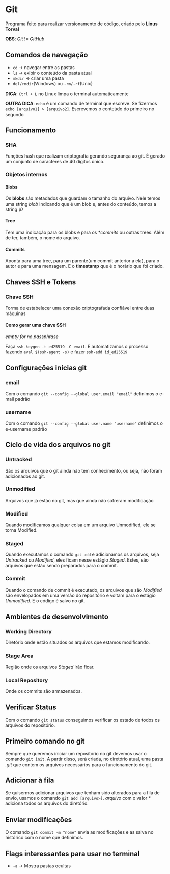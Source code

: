 # Git
Programa feito para realizar versionamento de código, criado pelo **Linus Torval**

**OBS**: *Git* != *GitHub*

## Comandos de navegação

* `cd` -> navegar entre as pastas
* `ls` -> exibir o conteúdo da pasta atual
* `mkdir` -> criar uma pasta
* `del/rmdir`(Windows) ou `-rm/-rf`(Unix)

**DICA**: `Ctrl + L` no Linux limpa o terminal automaticamente

**OUTRA DICA**: `echo` é um comando de terminal que escreve. Se fizermos `echo [arquivo1] > [arquivo2]`. Escrevemos o conteúdo do primeiro no segundo

## Funcionamento

### SHA
Funções hash que realizam criptografia gerando segurança ao git. É gerado um conjunto de caracteres de 40 dígitos único.

### Objetos internos

#### Blobs
Os **blobs** são metadados que guardam o tamanho do arquivo. Nele temos uma string *blob* indicando que é um blob e, antes do conteúdo, temos a string *\0*

#### Tree
Tem uma indicação para os blobs e para os **commits* ou outras trees. Além de ter, também, o nome do arquivo.

#### Commits
Aponta para uma tree, para um parente(um commit anterior a ela), para o autor e para uma mensagem. E o **timestamp** que é o horário que foi criado.

## Chaves SSH e Tokens

### Chave SSH
Forma de estabelecer uma conexão criptografada confiável entre duas máquinas

#### Como gerar uma chave SSH 

*empty for no passphrase*

Faça `ssh-keygen -t ed25519 -C email`. E automatizamos o processo fazendo `eval $(ssh-agent -s)` e fazer `ssh-add id_ed25519` 

## Configurações inicias git

### email 
Com o comando `git --config --global user.email "email"` definimos o e-mail padrão

### username
Com o comando `git --config --global user.name "username"` definimos o e-username padrão

## Ciclo de vida dos arquivos no git 

### Untracked
São os arquivos que o git ainda não tem conhecimento, ou seja, não foram adicionados ao git.

### Unmodified
Arquivos que já estão no git, mas que ainda não sofreram modificação

### Modified 
Quando modificamos qualquer coisa em um arquivo Unmodified, ele se torna Modified.

### Staged
Quando executamos o comando `git add` e adicionamos os arquivos, seja *Untracked ou Modified*, eles ficam nesse estágio *Staged*. Estes, são arquivos que estão sendo preparados para o commit.

### Commit
Quando o comando de commit é executado, os arquivos que são *Modified* são envelopados em uma versão do repositório e voltam para o estágio *Unmodified*. E o código é salvo no git.

## Ambientes de desenvolvimento

### Working Directory
Diretório onde estão situados os arquivos que estamos modificando. 

### Stage Area
Região onde os arquivos *Staged* irão ficar.

### Local Repository
Onde os commits são armazenados.

## Verificar Status
Com o comando `git status` conseguimos verificar os estado de todos os arquivos do repositório.

## Primeiro comando no git
Sempre que queremos iniciar um repositório no git devemos usar o comando `git init`. A partir disso, será criada, no diretório atual, uma pasta *.git* que contem os arquivos necessários para o funcionamento do git.

## Adicionar à fila
Se quisermos adicionar arquivos que tenham sido alterados para a fila de envio, usamos o comando `git add [arquivo>]`. *arquivo* com o valor * adiciona todos os arquivos do diretório.

## Enviar modificações
O comando `git commit -m "nome"` envia as modificações e as salva no histórico com o nome que definimos.

## Flags interessantes para usar no terminal

* `-a` -> Mostra pastas ocultas
